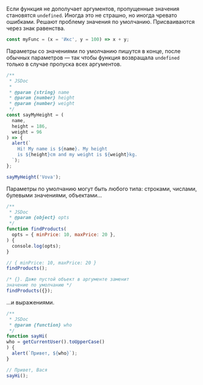 Если функция не дополучает аргументов, пропущенные значения становятся `undefined`. Иногда это не страшно, но иногда чревато ошибками. Решают проблему значения по умолчанию. Присваиваются через знак равенства.

```javascript
const myFunc = (x = 'Икс', y = 100) => x + y;
```

Параметры со значениями по умолчанию пишутся в конце, после обычных параметров — так чтобы функция возвращала `undefined` только в случае пропуска всех аргументов.

```javascript
/**
 * JSDoc
 *
 * @param {string} name
 * @param {number} height
 * @param {number} weight
 */
const sayMyHeight = (
  name,
  height = 186,
  weight = 96
) => {
  alert(`
    Hi! My name is ${name}. My height
    is ${height}cm and my weight is ${weight}kg.
  `);
};

sayMyHeight('Vova');
```

Параметры по умолчанию могут быть любого типа: строками, числами, булевыми значениями, объектами…

```javascript
/**
 * JSDoc
 * @param {object} opts
 */
function findProducts(
  opts = { minPrice: 10, maxPrice: 20 },
) {
  console.log(opts);
}

// { minPrice: 10, maxPrice: 20 }
findProducts();

/* {}. Даже пустой объект в аргументе заменит
значение по умолчанию */
findProducts({});
```

…и выражениями.

```javascript
/**
 * JSDoc
 * @param {function} who
 */
function sayHi(
who = getCurrentUser().toUpperCase()
) {
  alert(`Привет, ${who}`);
}

// Привет, Вася
sayHi();
```
